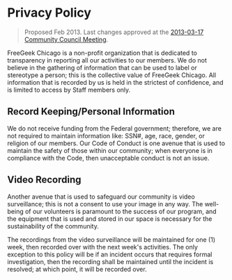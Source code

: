 # Privacy Policy
> Proposed Feb 2013. Last changes approved at the [2013-03-17 Community Council Meeting](https://freegeekchicago.hackpad.com/vzsflZC2LbI).

FreeGeek Chicago is a non-profit organization that is dedicated to transparency in reporting all our activities to our members. We do not believe in the gathering of information that can be used to label or stereotype a person; this is the collective value of FreeGeek Chicago. All information that is recorded by us is held in the strictest of confidence, and is limited to access by Staff members only.

## Record Keeping/Personal Information
We do not receive funding from the Federal government; therefore, we are not required to maintain information like: SSN#, age, race, gender, or religion of our members. Our Code of Conduct is one avenue that is used to maintain the safety of those within our community; when everyone is in compliance with the Code, then unacceptable conduct is not an issue. 

## Video Recording
Another avenue that is used to safeguard our community is video surveillance; this is not a consent to use your image in any way. The well-being of our volunteers is paramount to the success of our program, and the equipment that is used and stored in our space is necessary for the sustainability of the community.

The recordings from the video surveillance will be maintained for one (1) week, then recorded over with the next week's activities. The only exception to this policy will be if an incident occurs that requires formal investigation, then the recording shall be maintained until the incident is resolved; at which point, it will be recorded over.

